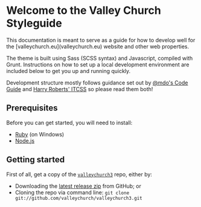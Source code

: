 # Welcome to the Valley Church Styleguide
<p class="lead">This documentation is meant to serve as a guide for how to develop well for the [valleychurch.eu](valleychurch.eu) website and other web properties.</p>

The theme is built using Sass (SCSS syntax) and Javascript, compiled with Grunt. Instructions on how to set up a local development environment are included below to get you up and running quickly.

Development structure mostly follows guidance set out by [@mdo's Code Guide](http://codeguide.co/) and [Harry Roberts' ITCSS](https://speakerdeck.com/dafed/managing-css-projects-with-itcss) so please read them both!

## Prerequisites
Before you can get started, you will need to install:
- [Ruby](http://rubyinstaller.org/) (on Windows)
- [Node.js](https://nodejs.org/en/)

## Getting started
First of all, get a copy of the [`valleychurch3`](https://github.com/valleychurch/valleychurch3/) repo, either by:
- Downloading the [latest release zip](https://github.com/valleychurch/valleychurch3/releases/latest) from GitHub; or
- Cloning the repo via command line: `git clone git://github.com/valleychurch/valleychurch3.git`
